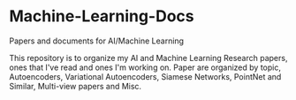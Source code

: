 # Machine-Learning-Docs
Papers and documents for AI/Machine Learning

This repository is to organize my AI and Machine Learning Research papers, ones that I've read and ones I'm working on. 
Paper are organized by topic, Autoencoders, Variational Autoencoders, Siamese Networks, PointNet and Similar, Multi-view papers and Misc. 

